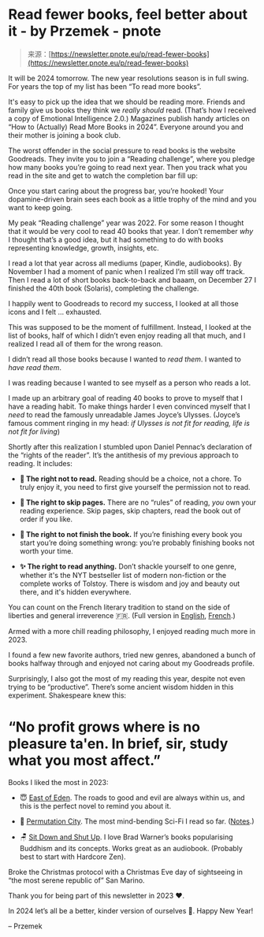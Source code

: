 <!--yml
category: 未分类
date: 2024-05-27 14:23:32
-->

# Read fewer books, feel better about it - by Przemek - pnote

> 来源：[https://newsletter.pnote.eu/p/read-fewer-books](https://newsletter.pnote.eu/p/read-fewer-books)

It will be 2024 tomorrow. The new year resolutions season is in full swing. For years the top of my list has been “To read more books”.

It's easy to pick up the idea that we should be reading more. Friends and family give us books they think we *really should* read. (That’s how I received a copy of Emotional Intelligence 2.0.) Magazines publish handy articles on “How to (Actually) Read More Books in 2024”. Everyone around you and their mother is joining a book club.

The worst offender in the social pressure to read books is the website Goodreads. They invite you to join a “Reading challenge”, where you pledge how many books you’re going to read next year. Then you track what you read in the site and get to watch the completion bar fill up:

Once you start caring about the progress bar, you’re hooked! Your dopamine-driven brain sees each book as a little trophy of the mind and you want to keep going.

My peak “Reading challenge” year was 2022\. For some reason I thought that it would be very cool to read 40 books that year. I don’t remember *why* I thought that’s a good idea, but it had something to do with books representing knowledge, growth, insights, etc.

I read a lot that year across all mediums (paper, Kindle, audiobooks). By November I had a moment of panic when I realized I’m still way off track. Then I read a lot of short books back-to-back and baaam, on December 27 I finished the 40th book (Solaris), completing the challenge.

I happily went to Goodreads to record my success, I looked at all those icons and I felt … exhausted.

This was supposed to be the moment of fulfillment. Instead, I looked at the list of books, half of which I didn’t even enjoy reading all that much, and I realized I read all of them for the wrong reason.

I didn’t read all those books because I wanted to *read them*. I wanted to *have read them*.

I was reading because I wanted to see myself as a person who reads a lot.

I made up an arbitrary goal of reading 40 books to prove to myself that I have a reading habit. To make things harder I even convinced myself that I *need* to read the famously unreadable James Joyce’s Ulysses. (Joyce’s famous comment ringing in my head: *if Ulysses is not fit for reading, life is not fit for living*)

Shortly after this realization I stumbled upon Daniel Pennac’s declaration of the “rights of the reader”. It’s the antithesis of my previous approach to reading. It includes:

*   **🙅 The right not to read.** Reading should be a choice, not a chore. To truly enjoy it, you need to first give yourself the permission not to read.

*   **🚀 The right to skip pages.** There are no “rules” of reading, *you* own your reading experience. Skip pages, skip chapters, read the book out of order if you like.

*   **🥱 The right to not finish the book.** If you’re finishing every book you start you’re doing something wrong: you’re probably finishing books not worth your time.

*   **✨ The right to read anything.** Don’t shackle yourself to one genre, whether it's the NYT bestseller list of modern non-fiction or the complete works of Tolstoy. There is wisdom and joy and beauty out there, and it's hidden everywhere.

You can count on the French literary tradition to stand on the side of liberties and general irreverence 🇫🇷. (Full version in [English](https://poynton.ca/notes/misc/Inalienable_rights.html), [French](http://rustrel.free.fr/lecteur.htm).)

Armed with a more chill reading philosophy, I enjoyed reading much more in 2023.

I found a few new favorite authors, tried new genres, abandoned a bunch of books halfway through and enjoyed not caring about my Goodreads profile.

Surprisingly, I also got the most of my reading this year, despite not even trying to be “productive”. There’s some ancient wisdom hidden in this experiment. Shakespeare knew this:

# “No profit grows where is no pleasure ta'en. In brief, sir, study what you most affect.”

Books I liked the most in 2023:

*   😇 [East of Eden](https://www.goodreads.com/book/show/4406.East_of_Eden). The roads to good and evil are always within us, and this is the perfect novel to remind you about it.

*   🤖 [Permutation City](https://www.goodreads.com/book/show/156784.Permutation_City). The most mind-bending Sci-Fi I read so far. ([Notes](https://pnote.eu/notes/permutation-city/).)

*   🪑 [Sit Down and Shut Up](https://www.goodreads.com/book/show/676003.Sit_Down_and_Shut_Up). I love Brad Warner’s books popularising Buddhism and its concepts. Works great as an audiobook. (Probably best to start with Hardcore Zen).

Broke the Christmas protocol with a Christmas Eve day of sightseeing in “the most serene republic of” San Marino.

Thank you for being part of this newsletter in 2023 ❤️.

In 2024 let’s all be a better, kinder version of ourselves 💫. Happy New Year!

– Przemek